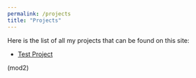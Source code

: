 ```yaml
---
permalink: /projects
title: "Projects"
---
```

Here is the list of all my projects that can be found on this site:
* [Test Project](/projects/testproject)

(mod2)

